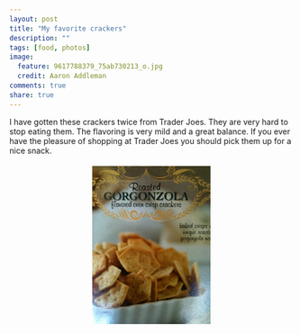 ```yaml
---
layout: post
title: "My favorite crackers"
description: ""
tags: [food, photos]
image:
  feature: 9617788379_75ab730213_o.jpg
  credit: Aaron Addleman
comments: true
share: true
---
```



<p>I have gotten these crackers twice from Trader Joes. They are very hard to stop eating them. The flavoring is very mild and a great balance.  If you ever have the pleasure of shopping at Trader Joes you should pick them up for a nice snack.
</p>
<p style="text-align: center;"><a href="/assets/files/2D1CB309-A25C-46AB-BDDF-B4A43EC1DC75iphone_photo.jpg"><img class="aligncenter" style="margin-top: 5px; margin-bottom: 5px;" src="/assets/files/2D1CB309-A25C-46AB-BDDF-B4A43EC1DC75iphone_photo.jpg" border="0" alt="" width="210" height="281" href="/assets/files/2D1CB309-A25C-46AB-BDDF-B4A43EC1DC75iphone_photo.jpg"></a></p>
